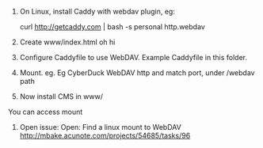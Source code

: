 

1. On Linux, install Caddy with webdav plugin, eg:

   curl http://getcaddy.com | bash -s personal http.webdav

1. Create www/index.html    <body> oh hi </body>

1.  Configure Caddyfile to use WebDAV.
Example Caddyfile in this folder.


1. Mount. eg. Eg CyberDuck WebDAV http and match port, under /webdav path

1. Now install CMS in www/

You can access mount

1. Open issue: Open: Find a linux mount to WebDAV
http://mbake.acunote.com/projects/54685/tasks/96
